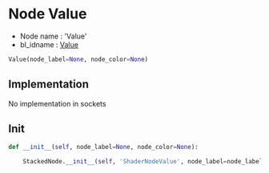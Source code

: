 # Node Value

- Node name : 'Value'
- bl_idname : [Value](https://docs.blender.org/api/current/bpy.types.Value.html)


``` python
Value(node_label=None, node_color=None)
```
## Implementation

No implementation in sockets

## Init

``` python
def __init__(self, node_label=None, node_color=None):

    StackedNode.__init__(self, 'ShaderNodeValue', node_label=node_label, node_color=node_color)
```
